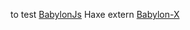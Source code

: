﻿to test [BabylonJs](https://github.com/BabylonJS/Babylon.js) Haxe extern [Babylon-X](https://github.com/flashline/Babylon-X)



